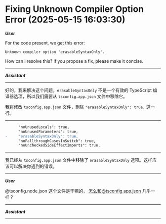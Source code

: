 <!-- Generated by SpecStory -->

# Fixing Unknown Compiler Option Error (2025-05-15 16:03:30)

_**User**_

For the code present, we get this error:
```
Unknown compiler option 'erasableSyntaxOnly'.
```
How can I resolve this? If you propose a fix, please make it concise.

---

_**Assistant**_



---

好的，我来解决这个问题。`erasableSyntaxOnly` 不是一个有效的 TypeScript 编译器选项，所以我们需要从 `tsconfig.app.json` 文件中移除它。

我将修改 `tsconfig.app.json` 文件，删除 `"erasableSyntaxOnly": true,` 这一行。

---

```diff
      "noUnusedLocals": true,
      "noUnusedParameters": true,
-     "erasableSyntaxOnly": true,
      "noFallthroughCasesInSwitch": true,
      "noUncheckedSideEffectImports": true,
```

---

我已经从 `tsconfig.app.json` 文件中移除了 `erasableSyntaxOnly` 选项。这样应该可以解决你遇到的错误。

---

_**User**_

@tsconfig.node.json 这个文件是干嘛的， 怎么和@tsconfig.app.json 几乎一样？

---

_**Assistant**_



---

